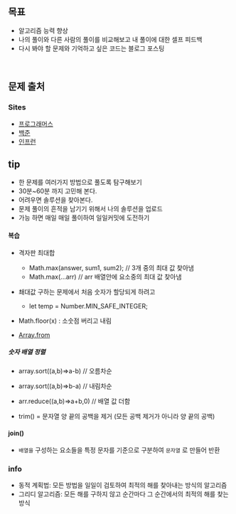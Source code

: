 ## 목표

- 알고리즘 능력 향상
- 나의 풀이와 다른 사람의 풀이를 비교해보고 내 풀이에 대한 셀프 피드백
- 다시 봐야 할 문제와 기억하고 싶은 코드는 블로그 포스팅

</br>
 
## 문제 출처

### Sites

- [프로그래머스](https://programmers.co.kr/)
- [백준](https://www.acmicpc.net/)
- [인프런](https://www.inflearn.com/course/%EC%9E%90%EB%B0%94%EC%8A%A4%ED%81%AC%EB%A6%BD%ED%8A%B8-%EC%95%8C%EA%B3%A0%EB%A6%AC%EC%A6%98-%EB%AC%B8%EC%A0%9C%ED%92%80%EC%9D%B4/dashboard)

## tip

- 한 문제를 여러가지 방법으로 풀도록 탐구해보기
- 30분~60분 까지 고민해 본다.
- 어려우면 솔루션을 찾아본다.
- 문제 풀이의 흔적을 남기기 위해서 나의 솔루션을 업로드
- 가능 하면 매일 매일 풀이하여 일일커밋에 도전하기

#### 복습

- 격자판 최대합
  - Math.max(answer, sum1, sum2); // 3개 중의 최대 값 찾아냄
  - Math.max(...arr) // arr 배열안에 요소중의 최대 값 찾아냄
- 쵀대값 구하는 문제에서 처음 숫자가 할당되게 하려고
  - let temp = Number.MIN_SAFE_INTEGER;
- Math.floor(x) : 소숫점 버리고 내림

- [Array.from](https://developer.mozilla.org/ko/docs/Web/JavaScript/Reference/Global_Objects/Array/from)

##### 숫자 배열 정렬

- array.sort((a,b)=>a-b) // 오름차순
- array.sort((a,b)=>b-a) // 내림차순
- arr.reduce((a,b)=>a+b,0) // 배열 값 더함 

- trim() = 문자열 양 끝의 공백을 제거 (모든 공백 제거가 아니라 양 끝의 공백)

####  join() 
-  ```배열을``` 구성하는 요소들을 특정 문자를 기준으로 구분하여 ```문자열``` 로 만들어 반환


### info
- 동적 계획법: 모든 방법을 일일이 검토하여 최적의 해를 찾아내는 방식의 알고리즘
- 그리디 알고리즘: 모든 해를 구하지 않고 순간마다 그 순간에서의 최적의 해를 찾는 방식
